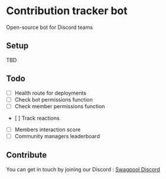 # Contribution tracker bot
Open-source bot for Discord teams 

## Setup 
TBD

## Todo

- [ ] Health route for deployments  
- [ ] Check bot permissions function  
- [ ] Check member permissions function  
- [ ] Track reactions  
- [ ] Members interaction score  
- [ ] Community managers leaderboard  

## Contribute

You can get in touch by joining our Discord : [Swagpool Discord](https://discord.gg/TesftE68Pg)
